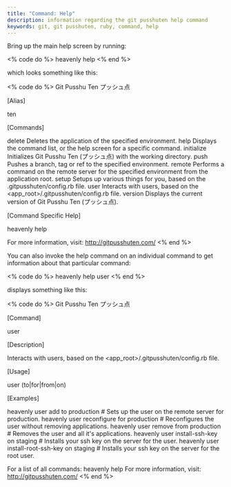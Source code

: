 ```yaml
---
title: "Command: Help"
description: information regarding the git pusshuten help command
keywords: git, git pusshuten, ruby, command, help
---
```


Bring up the main help screen by running:

<% code do %>
heavenly help
<% end %>

which looks something like this:

<% code do %>
Git Pusshu Ten
     プッシュ点

[Alias]

  ten

[Commands]

  delete      Deletes the application of the specified environment.
  help        Displays the command list, or the help screen for a specific command.
  initialize  Initializes Git Pusshu Ten (プッシュ点) with the working directory.
  push        Pushes a branch, tag or ref to the specified environment.
  remote      Performs a command on the remote server for the specified environment from the application root.
  setup       Setups up various things for you, based on the .gitpusshuten/config.rb file.
  user        Interacts with users, based on the <app_root>/.gitpusshuten/config.rb file.
  version     Displays the current version of Git Pusshu Ten (プッシュ点).

[Command Specific Help]

  heavenly help <command>

For more information, visit: http://gitpusshuten.com/
<% end %>

You can also invoke the help command on an individual command to get information about that particular command:

<% code do %>
heavenly help user
<% end %>

displays something like this:

<% code do %>
Git Pusshu Ten
     プッシュ点

[Command]

  user

[Description]

  Interacts with users, based on the <app_root>/.gitpusshuten/config.rb file.

[Usage]

  user <command> (to|for|from|on) <environment>

[Examples]

  heavenly user add to production                # Sets up the user on the remote server for production.
  heavenly user reconfigure for production       # Reconfigures the user without removing applications.
  heavenly user remove from production           # Removes the user and all it's applications.
  heavenly user install-ssh-key on staging       # Installs your ssh key on the server for the user.
  heavenly user install-root-ssh-key on staging  # Installs your ssh key on the server for the root user.

For a list of all commands: heavenly help
For more information, visit: http://gitpusshuten.com/
<% end %>

